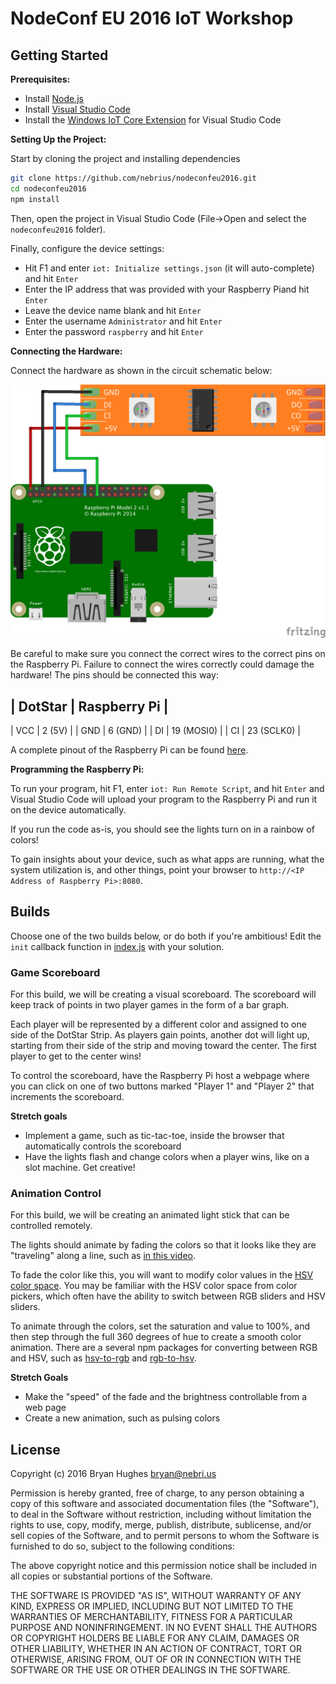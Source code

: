 # NodeConf EU 2016 IoT Workshop

## Getting Started

**Prerequisites:**

- Install [Node.js](https://nodejs.org/)
- Install [Visual Studio Code](https://code.visualstudio.com/)
- Install the [Windows IoT Core Extension](https://marketplace.visualstudio.com/items?itemName=ms-iot.windowsiot) for Visual Studio Code

**Setting Up the Project:**

Start by cloning the project and installing dependencies

```Bash
git clone https://github.com/nebrius/nodeconfeu2016.git
cd nodeconfeu2016
npm install
```

Then, open the project in Visual Studio Code (File->Open and select the `nodeconfeu2016` folder).

Finally, configure the device settings:

- Hit F1 and enter `iot: Initialize settings.json` (it will auto-complete) and hit `Enter`
- Enter the IP address that was provided with your Raspberry Piand hit `Enter`
- Leave the device name blank and hit `Enter`
- Enter the username `Administrator` and hit `Enter`
- Enter the password `raspberry` and hit `Enter`

**Connecting the Hardware:**

Connect the hardware as shown in the circuit schematic below:

![Photon Connections](docs/basic_connection.png)

Be careful to make sure you connect the correct wires to the correct pins on the Raspberry Pi. Failure to connect the wires correctly could damage the hardware! The pins should be connected this way:

| DotStar | Raspberry Pi |
--------------------------
| VCC     | 2 (5V)       |
| GND     | 6 (GND)      |
| DI      | 19 (MOSI0)   |
| CI      | 23 (SCLK0)   |

A complete pinout of the Raspberry Pi can be found [here](https://github.com/nebrius/raspi-io/wiki/Pin-Information).

**Programming the Raspberry Pi:**

To run your program, hit F1, enter `iot: Run Remote Script`, and hit `Enter` and Visual Studio Code will upload your program to the Raspberry Pi and run it on the device automatically.

If you run the code as-is, you should see the lights turn on in a rainbow of colors!

To gain insights about your device, such as what apps are running, what the system utilization is, and other things, point your browser to `http://<IP Address of Raspberry Pi>:8080`.

## Builds

Choose one of the two builds below, or do both if you're ambitious! Edit the `init` callback function in [index.js](index.js) with your solution.

### Game Scoreboard

For this build, we will be creating a visual scoreboard. The scoreboard will keep track of points in two player games in the form of a bar graph.

Each player will be represented by a different color and assigned to one side of the DotStar Strip. As players gain points, another dot will light up, starting from their side of the strip and moving toward the center. The first player to get to the center wins!

To control the scoreboard, have the Raspberry Pi host a webpage where you can click on one of two buttons marked "Player 1" and "Player 2" that increments the scoreboard.

**Stretch goals**

- Implement a game, such as tic-tac-toe, inside the browser that automatically controls the scoreboard
- Have the lights flash and change colors when a player wins, like on a slot machine. Get creative!

### Animation Control

For this build, we will be creating an animated light stick that can be controlled remotely.

The lights should animate by fading the colors so that it looks like they are "traveling" along a line, such as [in this video](https://www.youtube.com/watch?v=ZbM1PRn_TQ8).

To fade the color like this, you will want to modify color values in the [HSV color space](https://en.wikipedia.org/wiki/HSL_and_HSV). You may be familiar with the HSV color space from color pickers, which often have the ability to switch between RGB sliders and HSV sliders.

To animate through the colors, set the saturation and value to 100%, and then step through the full 360 degrees of hue to create a smooth color animation. There are a several npm packages for converting between RGB and HSV, such as [hsv-to-rgb](https://www.npmjs.com/package/hsv-rgb) and [rgb-to-hsv](https://www.npmjs.com/package/rgb-hsv).

**Stretch Goals**

- Make the "speed" of the fade and the brightness controllable from a web page
- Create a new animation, such as pulsing colors

## License

Copyright (c) 2016 Bryan Hughes <bryan@nebri.us>

Permission is hereby granted, free of charge, to any person
obtaining a copy of this software and associated documentation
files (the "Software"), to deal in the Software without
restriction, including without limitation the rights to use,
copy, modify, merge, publish, distribute, sublicense, and/or sell
copies of the Software, and to permit persons to whom the
Software is furnished to do so, subject to the following
conditions:

The above copyright notice and this permission notice shall be
included in all copies or substantial portions of the Software.

THE SOFTWARE IS PROVIDED "AS IS", WITHOUT WARRANTY OF ANY KIND,
EXPRESS OR IMPLIED, INCLUDING BUT NOT LIMITED TO THE WARRANTIES
OF MERCHANTABILITY, FITNESS FOR A PARTICULAR PURPOSE AND
NONINFRINGEMENT. IN NO EVENT SHALL THE AUTHORS OR COPYRIGHT
HOLDERS BE LIABLE FOR ANY CLAIM, DAMAGES OR OTHER LIABILITY,
WHETHER IN AN ACTION OF CONTRACT, TORT OR OTHERWISE, ARISING
FROM, OUT OF OR IN CONNECTION WITH THE SOFTWARE OR THE USE OR
OTHER DEALINGS IN THE SOFTWARE.
